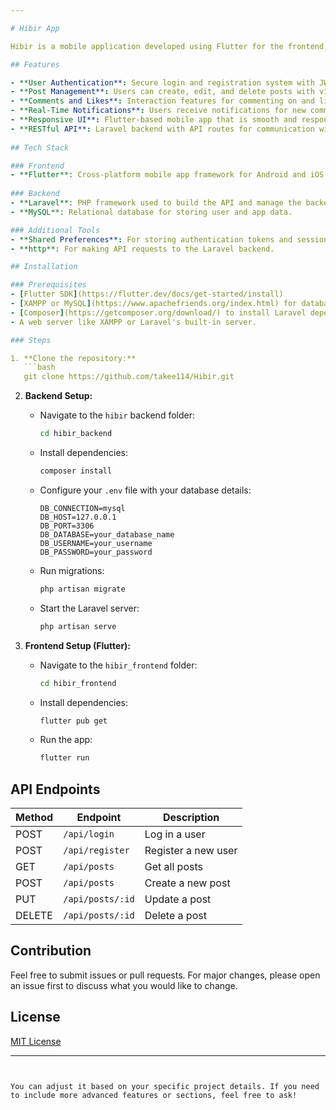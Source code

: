 ```yaml
---

# Hibir App

Hibir is a mobile application developed using Flutter for the frontend, Laravel as the backend, and MySQL as the database. The app is designed to provide a platform for users to share cultural posts and interact through comments and likes.

## Features

- **User Authentication**: Secure login and registration system with JWT authentication.
- **Post Management**: Users can create, edit, and delete posts with video or image attachments.
- **Comments and Likes**: Interaction features for commenting on and liking posts.
- **Real-Time Notifications**: Users receive notifications for new comments or likes on their posts.
- **Responsive UI**: Flutter-based mobile app that is smooth and responsive.
- **RESTful API**: Laravel backend with API routes for communication with the frontend.
  
## Tech Stack

### Frontend
- **Flutter**: Cross-platform mobile app framework for Android and iOS.
  
### Backend
- **Laravel**: PHP framework used to build the API and manage the backend logic.
- **MySQL**: Relational database for storing user and app data.

### Additional Tools
- **Shared Preferences**: For storing authentication tokens and session data on the client side.
- **http**: For making API requests to the Laravel backend.

## Installation

### Prerequisites
- [Flutter SDK](https://flutter.dev/docs/get-started/install)
- [XAMPP or MySQL](https://www.apachefriends.org/index.html) for database management.
- [Composer](https://getcomposer.org/download/) to install Laravel dependencies.
- A web server like XAMPP or Laravel's built-in server.

### Steps

1. **Clone the repository:**
   ```bash
   git clone https://github.com/takee114/Hibir.git
   ```

2. **Backend Setup:**
   - Navigate to the `hibir` backend folder:
     ```bash
     cd hibir_backend
     ```
   - Install dependencies:
     ```bash
     composer install
     ```
   - Configure your `.env` file with your database details:
     ```
     DB_CONNECTION=mysql
     DB_HOST=127.0.0.1
     DB_PORT=3306
     DB_DATABASE=your_database_name
     DB_USERNAME=your_username
     DB_PASSWORD=your_password
     ```
   - Run migrations:
     ```bash
     php artisan migrate
     ```
   - Start the Laravel server:
     ```bash
     php artisan serve
     ```

3. **Frontend Setup (Flutter):**
   - Navigate to the `hibir_frontend` folder:
     ```bash
     cd hibir_frontend
     ```
   - Install dependencies:
     ```bash
     flutter pub get
     ```
   - Run the app:
     ```bash
     flutter run
     ```

## API Endpoints

| Method | Endpoint        | Description                |
|--------|-----------------|----------------------------|
| POST   | `/api/login`     | Log in a user              |
| POST   | `/api/register`  | Register a new user        |
| GET    | `/api/posts`     | Get all posts              |
| POST   | `/api/posts`     | Create a new post          |
| PUT    | `/api/posts/:id` | Update a post              |
| DELETE | `/api/posts/:id` | Delete a post              |

## Contribution

Feel free to submit issues or pull requests. For major changes, please open an issue first to discuss what you would like to change.

## License

[MIT License](LICENSE)

---
```


You can adjust it based on your specific project details. If you need to include more advanced features or sections, feel free to ask!
